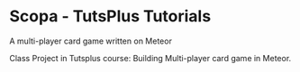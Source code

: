 # Scopa - TutsPlus Tutorials
A multi-player card game written on Meteor

Class Project in Tutsplus course: Building Multi-player card game in Meteor.
